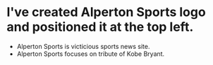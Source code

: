 # I've created Alperton Sports logo and positioned it at the top left.

- Alperton Sports is victicious sports news site.
- Alperton Sports focuses on tribute of Kobe Bryant.
